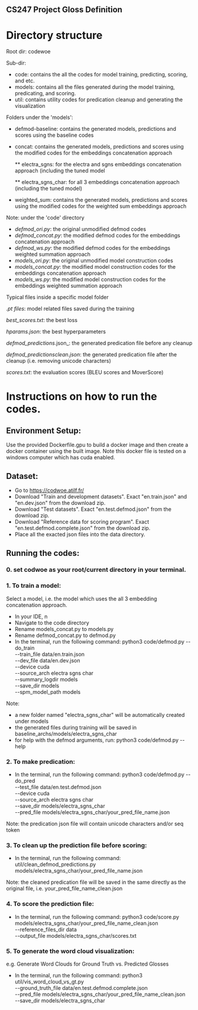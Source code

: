 ## CS247 Project Gloss Definition

# Directory structure

Root dir: codewoe

Sub-dir: 

*   code: contains the all the codes for model training, predicting, scoring, and etc.
*   models: contains all the files generated during the model training, predicating, and scoring.
*   util: contains utility codes for predication cleanup and generating the visualization


Folders under the 'models':
  
*   defmod-baseline: contains the generated models, predictions and scores using the baseline codes
*   concat: contains the generated models, predictions and scores using the modified codes for the embeddings concatenation approach

    ** electra_sgns: for the electra and sgns embeddings concatenation approach (including the tuned model

    ** electra_sgns_char: for all 3 embeddings concatenation approach (including the tuned model)
*   weighted_sum: contains the generated models, predictions and scores using the modified codes for the weighted sum embeddings approach


Note: under the 'code' directory
*   _defmod_ori.py_: the original unmodified defmod codes
*   _defmod_concat.py_: the modified defmod codes for the embeddings concatenation approach
*   _defmod_ws.py_: the modified defmod codes for the embeddings weighted summation approach
*   _models_ori.py_: the original unmodified model construction codes
*   _models_concat.py_: the modified model construction codes for the embeddings concatenation approach
*   _models_ws.py_: the modified model construction codes for the embeddings weighted summation approach

Typical files inside a specific model folder

  _.pt files_: model related files saved during the training

  _best_scores.txt_: the best loss 

  _hparams.json_: the best hyperparameters

  _defmod_predictions_<name>.json_: the generated predication file before any cleanup

  _defmod_predictions_<name>_clean.json_: the generated predication file after the cleanup (i.e. removing unicode characters)

  _scores.txt_: the evaluation scores (BLEU scores and MoverScore)



# Instructions on how to run the codes.

## Environment Setup:
Use the provided Dockerfile.gpu to build a docker image and then create a docker container using the built image. Note this docker file is tested on a windows computer which has cuda enabled. 

## Dataset:
* Go to https://codwoe.atilf.fr/ 
* Download "Train and development datasets". Exact "en.train.json" and "en.dev.json" from the download zip. 
* Download "Test datasets". Exact "en.test.defmod.json" from the download zip.
* Download "Reference data for scoring program". Exact "en.test.defmod.complete.json" from the download zip.
* Place all the exacted json files into the data directory.

## Running the codes:
### 0. set codwoe as your root/current directory in your terminal.

### 1. To train a model:
  Select a model, i.e. the model which uses the all 3 embedding concatenation approach.
  * In your IDE, n
  * Navigate to the code directory
  * Rename models_concat.py to models.py
  * Rename defmod_concat.py to defmod.py
  * In the terminal, run the following command:
    python3 code/defmod.py --do_train \
    --train_file data/en.train.json \
    --dev_file data/en.dev.json \
    --device cuda \
    --source_arch electra sgns char\
    --summary_logdir models \
    --save_dir models \
    --spm_model_path models
   
  Note:
  * a new folder named "electra_sgns_char" will be automatically created under models
  * the generated files during training will be saved in baseline_archs/models/electra_sgns_char
  * for help with the defmod arguments, run:
   python3 code/defmod.py --help
   
### 2. To make predication:
  * In the terminal, run the following command:
   python3 code/defmod.py --do_pred \
    --test_file data/en.test.defmod.json \
    --device cuda \
    --source_arch electra sgns char\
    --save_dir models/electra_sgns_char \
    --pred_file models/electra_sgns_char/your_pred_file_name.json

  Note: the predication json file will contain unicode characters and/or seq token

### 3. To clean up the prediction file before scoring:
   * In the terminal, run the following command:
     util/clean_defmod_predictions.py models/electra_sgns_char/your_pred_file_name.json
  
  Note: the cleaned predication file will be saved in the same directly as the original file, i.e. your_pred_file_name_clean.json
  
### 4. To score the prediction file:
   * In the terminal, run the following command:
     python3 code/score.py \
      models/electra_sgns_char/your_pred_file_name_clean.json \
      --reference_files_dir data \
      --output_file models/electra_sgns_char/scores.txt 

### 5. To generate the word cloud visualization:
  e.g. Generate Word Clouds for Ground Truth vs. Predicted Glosses 
   * In the terminal, run the following command:
     python3 util/vis_word_cloud_vs_gt.py \
	    --ground_truth_file data/en.test.defmod.complete.json \
      --pred_file models/electra_sgns_char/your_pred_file_name_clean.json \
	    --save_dir models/electra_sgns_char

     
